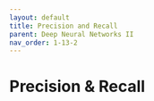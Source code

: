 ```yaml
---
layout: default
title: Precision and Recall
parent: Deep Neural Networks II
nav_order: 1-13-2
---
```


# Precision & Recall

